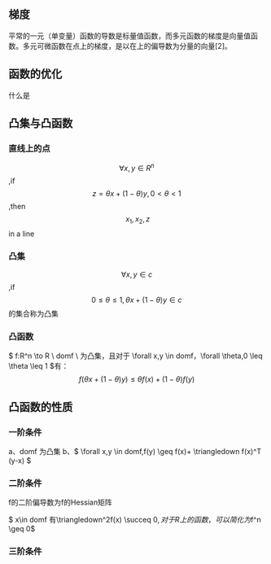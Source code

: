 ## 梯度

平常的一元（单变量）函数的导数是标量值函数，而多元函数的梯度是向量值函数。多元可微函数在点上的梯度，是以在上的偏导数为分量的向量[2]。

## 函数的优化

什么是

## 凸集与凸函数

### 直线上的点

$$ \forall x,y \in R^n $$ ,if $$ z = \theta x +(1-\theta)y,0<\theta<1 $$,then $$\ x_1,x_2,z $$ in a line 

### 凸集

$$ \forall x,y \in c $$ ,if $$ 0\leqslant\theta\leqslant 1,\theta x +(1-\theta)y \in c $$的集合称为凸集

###  凸函数

$ f:R^n \to R \ domf \ 为凸集，且对于 \forall x,y \in domf，\forall \theta,0 \leq \theta \leq 1  $有：
$$
f(\theta x+(1-\theta)y)\leq\theta f(x) +(1-\theta)f(y)
$$

## 凸函数的性质

### 一阶条件

a、domf 为凸集
b、$ \forall x,y \in domf,f(y) \geq f(x)+ \triangledown f(x)^T (y-x) $

### 二阶条件

f的二阶偏导数为f的Hessian矩阵

$ x\in domf 有\triangledown^2f(x) \succeq 0$,对于R上的函数，可以简化为$f^n \geq 0$

### 三阶条件



